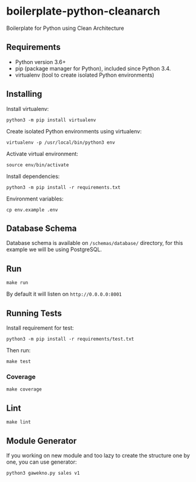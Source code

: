 # boilerplate-python-cleanarch
Boilerplate for Python using Clean Architecture 

## Requirements
- Python version 3.6+
- pip (package manager for Python), included since Python 3.4.
- virtualenv (tool to create isolated Python environments)

## Installing
Install virtualenv:
```
python3 -m pip install virtualenv
```

Create isolated Python environments using virtualenv:
```
virtualenv -p /usr/local/bin/python3 env
```

Activate virtual environment:
```
source env/bin/activate
```

Install dependencies:
```
python3 -m pip install -r requirements.txt
```

Environment variables:
```
cp env.example .env
```

## Database Schema
Database schema is available on `/schemas/database/` directory, for this example we will be using PostgreSQL.

## Run
```
make run
```
By default it will listen on `http://0.0.0.0:8001`

## Running Tests
Install requirement for test:
```
python3 -m pip install -r requirements/test.txt
```

Then run:
```
make test
```

### Coverage
```
make coverage
```

## Lint
```
make lint
```

## Module Generator
If you working on new module and too lazy to create the structure one by one, you can use generator:
```
python3 gawekno.py sales v1
```
